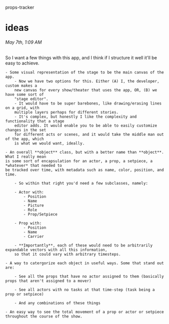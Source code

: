 props-tracker

# ideas

###### May 7th, 1:09 AM

So I want a few things with this app, and I think if I structure it well it'll be easy to achieve.

	- Some visual representation of the stage to be the main canvas of the app.
		- Now we have two options for this. Either (A) I, the developer, custom makes a
		new canvas for every show/theater that uses the app, OR, (B) we have some sort of
		"stage editor".
		- It would have to be super barebones, like drawing/erasing lines on a grid, with
		multiple layers perhaps for different stories.
		- It's complex, but honestly I like the complexity and functionality that a stage
		editor adds. It would enable you to be able to easily customize changes in the set
		for different acts or scenes, and it would take the middle man out of the app, which
		is what we would want, ideally.
		
	- An overall **object** class, but with a better name than **object**. What I really mean
	is some sort of encapsulation for an actor, a prop, a setpiece, a *whatever* that needed to
	be tracked over time, with metadata such as name, color, position, and time.
	
		- So within that right you'd need a few subclasses, namely:
		
		- Actor with:
			- Position
			- Name
			- Picture
			- Role
			- Prop/Setpiece
			
		- Prop with:
			- Position
			- Name
			- Carrier
		
		- **Importantly**, each of these would need to be arbitrarily expandable vectors with all this information,
		so that it could vary with arbitrary timesteps.
			
	- A way to catergorize each object in useful ways. Some that stand out are:
		
		- See all the props that have no actor assigned to them (basically props that aren't assigned to a mover)
		
		- See all actors with no tasks at that time-step (task being a prop or setpiece)
		
		- And any combinations of these things
		
	- An easy way to see the total movement of a prop or actor or setpiece throughout the course of the show.
	